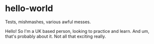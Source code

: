 # hello-world
Tests, mishmashes, various awful messes.

Hello! So I'm a UK based person, looking to practice and learn. And um, that's probably about it. Not all that exciting really.
